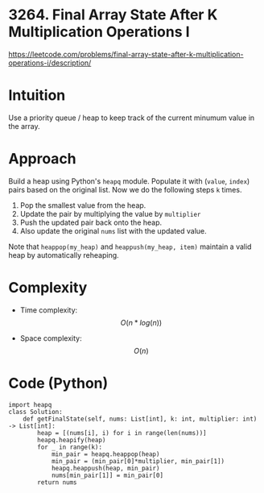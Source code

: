 # 3264. Final Array State After K Multiplication Operations I

https://leetcode.com/problems/final-array-state-after-k-multiplication-operations-i/description/

# Intuition

Use a priority queue / heap to keep track of the current minumum value in the array.

# Approach

Build a heap using Python's `heapq` module. Populate it with (`value`, `index`) pairs based on the original list.
Now we do the following steps `k` times.

1. Pop the smallest value from the heap.
2. Update the pair by multiplying the value by `multiplier`
3. Push the updated pair back onto the heap.
4. Also update the original `nums` list with the updated value.

Note that `heappop(my_heap)` and `heappush(my_heap, item)` maintain a valid heap by automatically reheaping.

# Complexity

- Time complexity:
  $$O(n*log(n))$$

- Space complexity:
  $$O(n)$$

# Code (Python)

```
import heapq
class Solution:
    def getFinalState(self, nums: List[int], k: int, multiplier: int) -> List[int]:
        heap = [(nums[i], i) for i in range(len(nums))]
        heapq.heapify(heap)
        for _ in range(k):
            min_pair = heapq.heappop(heap)
            min_pair = (min_pair[0]*multiplier, min_pair[1])
            heapq.heappush(heap, min_pair)
            nums[min_pair[1]] = min_pair[0]
        return nums
```
